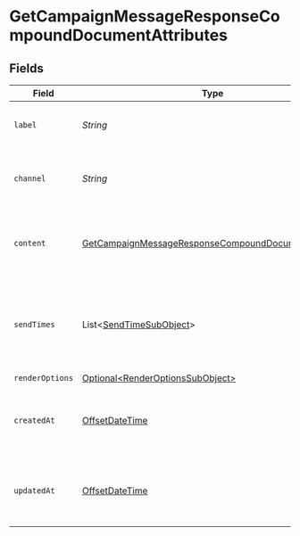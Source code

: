 # GetCampaignMessageResponseCompoundDocumentAttributes


## Fields

| Field                                                                                                                             | Type                                                                                                                              | Required                                                                                                                          | Description                                                                                                                       | Example                                                                                                                           |
| --------------------------------------------------------------------------------------------------------------------------------- | --------------------------------------------------------------------------------------------------------------------------------- | --------------------------------------------------------------------------------------------------------------------------------- | --------------------------------------------------------------------------------------------------------------------------------- | --------------------------------------------------------------------------------------------------------------------------------- |
| `label`                                                                                                                           | *String*                                                                                                                          | :heavy_check_mark:                                                                                                                | The label or name on the message                                                                                                  |                                                                                                                                   |
| `channel`                                                                                                                         | *String*                                                                                                                          | :heavy_check_mark:                                                                                                                | The channel the message is to be sent on                                                                                          |                                                                                                                                   |
| `content`                                                                                                                         | [GetCampaignMessageResponseCompoundDocumentContent](../../models/components/GetCampaignMessageResponseCompoundDocumentContent.md) | :heavy_check_mark:                                                                                                                | Additional attributes relating to the content of the message                                                                      |                                                                                                                                   |
| `sendTimes`                                                                                                                       | List\<[SendTimeSubObject](../../models/components/SendTimeSubObject.md)>                                                          | :heavy_minus_sign:                                                                                                                | The list of appropriate Send Time Sub-objects associated with the message                                                         |                                                                                                                                   |
| `renderOptions`                                                                                                                   | [Optional\<RenderOptionsSubObject>](../../models/components/RenderOptionsSubObject.md)                                            | :heavy_minus_sign:                                                                                                                | N/A                                                                                                                               |                                                                                                                                   |
| `createdAt`                                                                                                                       | [OffsetDateTime](https://docs.oracle.com/javase/8/docs/api/java/time/OffsetDateTime.html)                                         | :heavy_minus_sign:                                                                                                                | The datetime when the message was created                                                                                         | 2022-11-08T00:00:00+00:00                                                                                                         |
| `updatedAt`                                                                                                                       | [OffsetDateTime](https://docs.oracle.com/javase/8/docs/api/java/time/OffsetDateTime.html)                                         | :heavy_minus_sign:                                                                                                                | The datetime when the message was last updated                                                                                    | 2022-11-08T00:00:00+00:00                                                                                                         |